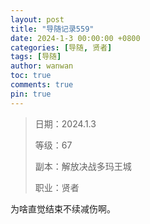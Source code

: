```yaml
---
layout: post
title: "导随记录559"
date: 2024-1-3 00:00:00 +0800
categories: [导随, 贤者]
tags: [导随]
author: wanwan
toc: true
comments: true
pin: true
---
```

> 日期：2024.1.3
>
> 等级：67
>
> 副本：解放决战多玛王城
>
> 职业：贤者

为啥直觉结束不续减伤啊。